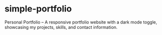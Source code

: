 # simple-portfolio
Personal Portfolio – A responsive portfolio website with a dark mode toggle, showcasing my projects, skills, and contact information.
